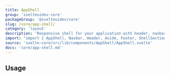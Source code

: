 ```yaml
---
title: AppShell
group: 'svelteuidev-core'
packageGroup: '@svelteuidev/core'
slug: /core/app-shell/
category: 'layout'
description: 'Responsive shell for your application with header, navbar, sidebar, and footer'
import: "import { AppShell, Navbar, Header, Aside, Footer, ShellSection } from '@svelteuidev/core';"
source: 'svelte-core/src/lib/components/AppShell/AppShell.svelte'
docs: 'core/app-shell.md'
---
```


<script>
    import { Demo } from '@svelteuidev/demos';
    import { Heading } from 'components';
</script>

<Heading />

## Usage
